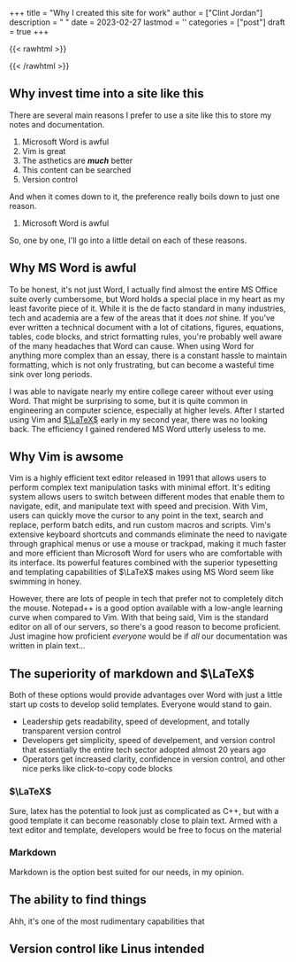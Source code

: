 +++
title = "Why I created this site for work"
author = ["Clint Jordan"]
description = " "
date = 2023-02-27
lastmod = ''
categories = ["post"]
draft = true
+++


{{< rawhtml >}}
<script type="text/javascript"
  src="https://cdnjs.cloudflare.com/ajax/libs/mathjax/2.7.0/MathJax.js?config=TeX-AMS_CHTML">
</script>
<script type="text/x-mathjax-config">
  MathJax.Hub.Config({
    tex2jax: {
      inlineMath: [['$','$'], ['\\(','\\)']],
      processEscapes: true},
      jax: ["input/TeX","input/MathML","input/AsciiMath","output/CommonHTML"],
      extensions:
["tex2jax.js","mml2jax.js","asciimath2jax.js","MathMenu.js","MathZoom.js","AssistiveMML.js",
"[Contrib]/a11y/accessibility-menu.js"],
      TeX: {
      extensions: ["AMSmath.js","AMSsymbols.js","noErrors.js","noUndefined.js"],
      equationNumbers: {
      autoNumber: "AMS"
      }
    }
  });
</script>
{{< /rawhtml >}}

## Why invest time into a site like this

There are several main reasons I prefer to use a site like this to store my notes
and documentation.

1. Microsoft Word is awful
2. Vim is great
3. The asthetics are ***much*** better
4. This content can be searched
5. Version control

And when it comes down to it, the preference really boils down to just one
reason.

1. Microsoft Word is awful

So, one by one, I'll go into a little detail on each of these reasons. 

## Why MS Word is awful

To be honest, it's not just Word, I actually find almost the entire MS Office
suite overly cumbersome, but Word holds a special place in my heart as my least
favorite piece of it. While it is the de facto standard in many industries, tech
and academia are a few of the areas that it does *not* shine. If you've ever
written a technical document with a lot of citations, figures, equations,
tables, code blocks, and strict formatting rules, you're probably well aware of
the many headaches that Word can cause. When using Word for anything more
complex than an essay, there is a constant hassle to maintain formatting, which
is not only frustrating, but can become a wasteful time sink over long periods.

I was able to navigate nearly my entire college career without ever using Word.
That might be surprising to some, but it is quite common in engineering an
computer science, especially at higher levels. After I started using Vim and
[$\LaTeX$](https://www.latex-project.org/) early in my second year, there was no
looking back. The efficiency I gained rendered MS Word utterly useless to me.

## Why Vim is awsome

Vim is a highly efficient text editor released in 1991 that allows users to
perform complex text manipulation tasks with minimal effort. It's editing system
allows users to switch between different modes that enable them to navigate,
edit, and manipulate text with speed and precision. With Vim, users can quickly
move the cursor to any point in the text, search and replace, perform batch
edits, and run custom macros and scripts. Vim's extensive keyboard shortcuts and
commands eliminate the need to navigate through graphical menus or use a mouse
or trackpad, making it much faster and more efficient than Microsoft Word for
users who are comfortable with its interface. Its powerful features combined
with the superior typesetting and templating capabilities of $\LaTeX$ makes
using MS Word seem like swimming in honey.

However, there are lots of people in tech that prefer not to completely ditch
the mouse. Notepad++ is a good option available with a low-angle learning curve
when compared to Vim. With that being said, Vim is the standard editor on all of
our servers, so there's a good reason to become proficient. Just imagine how
proficient *everyone* would be if *all* our documentation was written in plain
text... 

## The superiority of markdown and $\LaTeX$

Both of these options would provide advantages over Word with just a little
start up costs to develop solid templates. Everyone would stand to gain.

* Leadership gets readability, speed of development, and totally transparent
    version control
* Developers get simplicity, speed of develpement, and version control that
    essentially the entire tech sector adopted almost 20 years ago
* Operators get increased clarity, confidence in version control, and other
    nice perks like click-to-copy code blocks

### $\LaTeX$
Sure, latex has the potential to look just as complicated as C++, but with
a good template it can become reasonably close to plain text. Armed with a text
editor and template, developers would be free to focus on the material 

### Markdown
Markdown is the option best suited for our needs, in my opinion. 

## The ability to find things

Ahh, it's one of the most rudimentary capabilities that

## Version control like Linus intended
